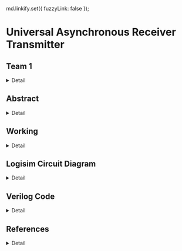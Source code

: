 md.linkify.set({ fuzzyLink: false }); 

# Universal Asynchronous Receiver Transmitter

<!-- First Section -->
## Team 1
<details>
  <summary>Detail</summary>

  > Semester: 3rd Sem B. Tech. CSE

  > Section: S2

  > Member-1: Akshay L B, 221CS205, akshaylb.221cs205@nitk.edu.in

  > member-2: Krishna Bhargav N,221CS228, krishnabhargavn.221cs228@nitk.edu.in 

  > Member-3: Shreyas Gowda P, 3.	221CS247, shreyasgowdap.221cs247@nitk.edu.in
</details>

<!-- Second Section -->
## Abstract
<details>
  <summary>Detail</summary>
  


 
In the realm of embedded systems and digital communication, the Universal Asynchronous Receiver/Transmitter (UART) stands as a foundational technology, facilitating the seamless exchange of serial data between devices. This abstract introduces a project focused on designing an advanced UART interface with a motivation rooted in the ever-increasing need for efficient and reliable data transmission.
 
 Background:
  UART communication has long been the linchpin of data transfer in electronics, known for its simplicity and adaptability. However, in the face of modern   demands, the conventional UART model must evolve to accommodate higher data rates, enhanced error detection, and more versatile configurations. Our        project acknowledges this need by revisiting the classic UART design and aims to address contemporary challenges.
 
Motivation:
  The motivation behind this project is twofold. First, as data-intensive applications continue to proliferate in embedded systems, the need for faster      and more error-resilient communication interfaces becomes imperative. Second, the rising prevalence of Internet of Things (IoT) devices necessitates       UART interfaces that can efficiently handle both low-power sensors and high-performance computing platforms, demanding adaptability and scalability.       This project aims to create a UART interface that bridges these gaps in data transmission, serving as a versatile solution for a wide array of             applications.
 
Unique Contribution:
  The unique contribution of this project lies in the development of an enhanced UART interface that amalgamates high-speed data transfer, improved error    detection  and a user-friendly configurability. The design incorporates hardware and software elements to provide seamless integration with both legacy    and cutting-edge devices. By adapting to the demands of modern electronics, this UART interface seeks to ensure the continued relevance of UART            communication in the evolving digital landscape, allowing it to remain a cornerstone of data transfer in the 21st century.
 
In conclusion, the proposed project endeavors to reinvigorate UART technology, aligning it with contemporary needs and serving as a versatile and robust solution for serial data communication in the digital age.

</details>

<!-- Third Section -->
## Working
<details>
  <summary>Detail</summary>


  
  The `impl_top.v` module orchestrates the integration of the UART communication system, combining the `uart_rx` and `uart_tx` modules into a cohesive digital ecosystem. Positioned as the top-level module, it encapsulates the interaction between the two modules and the external environment.
 
At its core, the module interfaces with the physical world through signals such as `clk`, `sw_0`, `uart_rxd`, `uart_txd`, and `led`. The `clk` signal represents the system clock, a fundamental synchronizing element in digital systems. Slide switches `sw_0` and `sw_1` introduce an interactive element, allowing users to influence the behavior of the system, showcasing the flexibility of the design.
 
The LED display, represented by the `led` output, serves as a visual indicator, providing insights into the system's internal state. Conditional logic within the always block dictates the behavior of the LEDs, responding to user input (`sw_0`) and the arrival of valid UART data (`uart_rx_valid`). This dynamic behavior highlights the module's responsiveness to both external stimuli and communication events.
 
The UART communication system is seamlessly integrated into the top-level module. The `uart_rx` and `uart_tx` modules are instantiated within the module, establishing connections between their respective signals. The `uart_rx_data` output from the receiver is directly linked to the `uart_tx_data` input of the transmitter, creating a feedback loop that mirrors the received data.
 
Additionally, the always block within the module orchestrates the behavior of the `led_reg` output. Depending on the state of `sw_0` and the reception of valid UART data, the LED display is configured to showcase different patterns. This interactive visual feedback enhances the user's understanding of the system's operation.
 
In conclusion, the `impl_top.v` module serves as the architectural nexus, harmonizing the functionalities of the `uart_rx` and `uart_tx` modules. Its interactive elements, coupled with the integration of UART communication, showcase a robust and responsive digital system.

 
The `uart_tx.v` module complements the UART communication system by serving as the transmitter counterpart to the receiver module. Acting as the digital envoy of the system, it efficiently encodes and transmits data over a UART interface. Configurable parameters, including bit rate, clock frequency, payload bits, and stop bits, ensure adaptability to a diverse range of system architectures.
 
At the core of the transmitter lies a well-structured Finite State Machine (FSM) that orchestrates the transmission process. The FSM efficiently manages state transitions, bit sampling, and cycle counting, ensuring the accurate encoding and transmission of data. Internal registers, such as `data_to_send`, `cycle_counter`, and `bit_counter`, contribute to the systematic handling of outgoing serial data.
 
Synchronized with the system clock through positive-edge-triggered always blocks, the module incorporates an asynchronous reset mechanism, enhancing its resilience to unexpected conditions. The inclusion of the `uart_tx_busy` output provides a valuable indicator of the transmitter's operational state, signaling whether it is actively processing data.
 
In terms of practicality, the module features a transparent interface for users, with outputs like `uart_txd` and `uart_tx_en`. The former represents the transmitted serial data, while the latter indicates whether the transmitter is actively processing new data. The `uart_tx_en` signal ensures controlled data transmission, aligning with the modular and adaptive design philosophy.
 
To sum up, the `uart_tx.v` module serves as the digital herald, efficiently transmitting encoded data over a UART interface. Its modular design, coupled with configurable parameters, positions it as a versatile component in digital communication systems.

The `uart_rx.v` file encapsulates the functionality of the UART (Universal Asynchronous Receiver/Transmitter) receiver module. Designed to seamlessly integrate into a larger digital system, this module facilitates communication with external devices through UART, a popular serial communication protocol. With parameters such as bit rate, clock frequency, payload bits, and stop bits configurable, it offers flexibility to adapt to diverse system requirements.
 
The heart of the receiver lies in its Finite State Machine (FSM), efficiently managing the reception process. A careful balance of state transitions, clock cycle counting, and bit sampling ensures reliable data capture. The use of internal registers, such as `recieved_data`, `cycle_counter`, and `bit_counter`, orchestrates the reception process, providing an organized structure to handle incoming serial data.
 
The module’s utilization of positive-edge-triggered always blocks reflects its synchronous design, synchronized with the system clock. Further, the inclusion of asynchronous reset functionality enhances robustness, allowing the receiver to gracefully handle unexpected conditions.
 
Complementing the internal workings, the module exposes user-friendly outputs such as `uart_rx_data`, `uart_rx_valid`, and `uart_rx_break`. These outputs signal the availability of received data, its validity, and the detection of a BREAK condition, respectively. Moreover, the code incorporates practical features like a configurable bit rate, ensuring adaptability to diverse communication scenarios.
 
In summary, `uart_rx.v` stands as a testament to effective digital communication design, encapsulating the intricacies of UART reception within a concise and modular Verilog module.

</details>

<!-- Fourth Section -->
## Logisim Circuit Diagram
<details>
  <summary>Detail</summary>
  
  Main: 
  ![image](Snapshots/main.png)
  
  Reciever:
  ![image](Snapshots/RX.png)
  
  Transmitter:
  ![image](Snapshots/TX.png)
  
  FSM:
  ![image](Snapshots/FSM.png)

  > 
</details>

<!-- Fifth Section -->
## Verilog Code
<details>
  <summary>Detail</summary>
  Main:
  
  ```
    // Module: impl_top
  
  module impl_top (
  input               clk     , // Top level system clock input.
  input               sw_0    , // Slide switches.
  input               sw_1    , // Slide switches.
  input   wire        uart_rxd, // UART Recieve pin.
  output  wire        uart_txd, // UART transmit pin.
  output  wire [7:0]  led
  );
  
  // Clock frequency in hertz.
  parameter CLK_HZ = 50000000;
  parameter BIT_RATE =   9600;
  parameter PAYLOAD_BITS = 8;
  
  wire [PAYLOAD_BITS-1:0]  uart_rx_data;
  wire        uart_rx_valid;
  wire        uart_rx_break;
  
  wire        uart_tx_busy;
  wire [PAYLOAD_BITS-1:0]  uart_tx_data;
  wire        uart_tx_en;
  
  reg  [PAYLOAD_BITS-1:0]  led_reg;
  assign      led = led_reg;
  
  // ------------------------------------------------------------------------- 
  
  assign uart_tx_data = uart_rx_data;
  assign uart_tx_en   = uart_rx_valid;
  
  always @(posedge clk) begin
      if(!sw_0) begin
          led_reg <= 8'hF0;
      end else if(uart_rx_valid) begin
          led_reg <= uart_rx_data[7:0];
      end
  end
  
  
  // ------------------------------------------------------------------------- 
  
  //
  // UART RX
  uart_rx #(
  .BIT_RATE(BIT_RATE),
  .PAYLOAD_BITS(PAYLOAD_BITS),
  .CLK_HZ  (CLK_HZ  )
  ) i_uart_rx(
  .clk          (clk          ), // Top level system clock input.
  .resetn       (sw_0         ), // Asynchronous active low reset.
  .uart_rxd     (uart_rxd     ), // UART Recieve pin.
  .uart_rx_en   (1'b1         ), // Recieve enable
  .uart_rx_break(uart_rx_break), // Did we get a BREAK message?
  .uart_rx_valid(uart_rx_valid), // Valid data recieved and available.
  .uart_rx_data (uart_rx_data )  // The recieved data.
  );
  
  //
  // UART Transmitter module.
  //
  uart_tx #(
  .BIT_RATE(BIT_RATE),
  .PAYLOAD_BITS(PAYLOAD_BITS),
  .CLK_HZ  (CLK_HZ  )
  ) i_uart_tx(
  .clk          (clk          ),
  .resetn       (sw_0         ),
  .uart_txd     (uart_txd     ),
  .uart_tx_en   (uart_tx_en   ),
  .uart_tx_busy (uart_tx_busy ),
  .uart_tx_data (uart_tx_data ) 
  );
  
  
  endmodule
```
Reciever:

```

  // 
  // Module: uart_rx 
  // 
  // Notes:
  // - UART reciever module.
  //
  
  module uart_rx(
  input  wire       clk          , // Top level system clock input.
  input  wire       resetn       , // Asynchronous active low reset.
  input  wire       uart_rxd     , // UART Recieve pin.
  input  wire       uart_rx_en   , // Recieve enable
  output wire       uart_rx_break, // Did we get a BREAK message?
  output wire       uart_rx_valid, // Valid data recieved and available.
  output reg  [PAYLOAD_BITS-1:0] uart_rx_data   // The recieved data.
  );
  
  // --------------------------------------------------------------------------- 
  // External parameters.
  // 
  
  //
  // Input bit rate of the UART line.
  parameter   BIT_RATE        = 9600; // bits / sec
  localparam  BIT_P           = 1_000_000_000 * 1/BIT_RATE; // nanoseconds
  
  //
  // Clock frequency in hertz.
  parameter   CLK_HZ          =    50_000_000;
  localparam  CLK_P           = 1_000_000_000 * 1/CLK_HZ; // nanoseconds
  
  //
  // Number of data bits recieved per UART packet.
  parameter   PAYLOAD_BITS    = 8;
  
  //
  // Number of stop bits indicating the end of a packet.
  parameter   STOP_BITS       = 1;
  
  // -------------------------------------------------------------------------- 
  // Internal parameters.
  // 
  
  //
  // Number of clock cycles per uart bit.
  localparam       CYCLES_PER_BIT     = BIT_P / CLK_P;
  
  //
  // Size of the registers which store sample counts and bit durations.
  localparam       COUNT_REG_LEN      = 1+$clog2(CYCLES_PER_BIT);
  
  // -------------------------------------------------------------------------- 
  // Internal registers.
  // 
  
  //
  // Internally latched value of the uart_rxd line. Helps break long timing
  // paths from input pins into the logic.
  reg rxd_reg;
  reg rxd_reg_0;
  
  //
  // Storage for the recieved serial data.
  reg [PAYLOAD_BITS-1:0] recieved_data;
  
  //
  // Counter for the number of cycles over a packet bit.
  reg [COUNT_REG_LEN-1:0] cycle_counter;
  
  //
  // Counter for the number of recieved bits of the packet.
  reg [3:0] bit_counter;
  
  //
  // Sample of the UART input line whenever we are in the middle of a bit frame.
  reg bit_sample;
  
  //
  // Current and next states of the internal FSM.
  reg [2:0] fsm_state;
  reg [2:0] n_fsm_state;
  
  localparam FSM_IDLE = 0;
  localparam FSM_START= 1;
  localparam FSM_RECV = 2;
  localparam FSM_STOP = 3;
  
  // --------------------------------------------------------------------------- 
  // Output assignment
  // 
  
  assign uart_rx_break = uart_rx_valid && ~|recieved_data;
  assign uart_rx_valid = fsm_state == FSM_STOP && n_fsm_state == FSM_IDLE;
  
  always @(posedge clk) begin
      if(!resetn) begin
          uart_rx_data  <= {PAYLOAD_BITS{1'b0}};
      end else if (fsm_state == FSM_STOP) begin
          uart_rx_data  <= recieved_data;
      end
  end
  
  // --------------------------------------------------------------------------- 
  // FSM next state selection.
  // 
  
  wire next_bit     = cycle_counter == CYCLES_PER_BIT ||
                          fsm_state       == FSM_STOP && 
                          cycle_counter   == CYCLES_PER_BIT/2;
  wire payload_done = bit_counter   == PAYLOAD_BITS  ;
  
  //
  // Handle picking the next state.
  always @(*) begin : p_n_fsm_state
      case(fsm_state)
          FSM_IDLE : n_fsm_state = rxd_reg      ? FSM_IDLE : FSM_START;
          FSM_START: n_fsm_state = next_bit     ? FSM_RECV : FSM_START;
          FSM_RECV : n_fsm_state = payload_done ? FSM_STOP : FSM_RECV ;
          FSM_STOP : n_fsm_state = next_bit     ? FSM_IDLE : FSM_STOP ;
          default  : n_fsm_state = FSM_IDLE;
      endcase
  end
  
  // --------------------------------------------------------------------------- 
  // Internal register setting and re-setting.
  // 
  
  //
  // Handle updates to the recieved data register.
  integer i = 0;
  always @(posedge clk) begin : p_recieved_data
      if(!resetn) begin
          recieved_data <= {PAYLOAD_BITS{1'b0}};
      end else if(fsm_state == FSM_IDLE             ) begin
          recieved_data <= {PAYLOAD_BITS{1'b0}};
      end else if(fsm_state == FSM_RECV && next_bit ) begin
          recieved_data[PAYLOAD_BITS-1] <= bit_sample;
          for ( i = PAYLOAD_BITS-2; i >= 0; i = i - 1) begin
              recieved_data[i] <= recieved_data[i+1];
          end
      end
  end
  
  //
  // Increments the bit counter when recieving.
  always @(posedge clk) begin : p_bit_counter
      if(!resetn) begin
          bit_counter <= 4'b0;
      end else if(fsm_state != FSM_RECV) begin
          bit_counter <= {COUNT_REG_LEN{1'b0}};
      end else if(fsm_state == FSM_RECV && next_bit) begin
          bit_counter <= bit_counter + 1'b1;
      end
  end
  
  //
  // Sample the recieved bit when in the middle of a bit frame.
  always @(posedge clk) begin : p_bit_sample
      if(!resetn) begin
          bit_sample <= 1'b0;
      end else if (cycle_counter == CYCLES_PER_BIT/2) begin
          bit_sample <= rxd_reg;
      end
  end
  
  
  //
  // Increments the cycle counter when recieving.
  always @(posedge clk) begin : p_cycle_counter
      if(!resetn) begin
          cycle_counter <= {COUNT_REG_LEN{1'b0}};
      end else if(next_bit) begin
          cycle_counter <= {COUNT_REG_LEN{1'b0}};
      end else if(fsm_state == FSM_START || 
                  fsm_state == FSM_RECV  || 
                  fsm_state == FSM_STOP   ) begin
          cycle_counter <= cycle_counter + 1'b1;
      end
  end
  
  
  //
  // Progresses the next FSM state.
  always @(posedge clk) begin : p_fsm_state
      if(!resetn) begin
          fsm_state <= FSM_IDLE;
      end else begin
          fsm_state <= n_fsm_state;
      end
  end
  
  
  //
  // Responsible for updating the internal value of the rxd_reg.
  always @(posedge clk) begin : p_rxd_reg
      if(!resetn) begin
          rxd_reg     <= 1'b1;
          rxd_reg_0   <= 1'b1;
      end else if(uart_rx_en) begin
          rxd_reg     <= rxd_reg_0;
          rxd_reg_0   <= uart_rxd;
      end
  end
  
  
  endmodule
```

Trasnmitter:

```
  
  
  // 
  // Module: uart_tx 
  // 
  // Notes:
  // - UART transmitter module.
  //
  
  module uart_tx(
  input  wire         clk         , // Top level system clock input.
  input  wire         resetn      , // Asynchronous active low reset.
  output wire         uart_txd    , // UART transmit pin.
  output wire         uart_tx_busy, // Module busy sending previous item.
  input  wire         uart_tx_en  , // Send the data on uart_tx_data
  input  wire [PAYLOAD_BITS-1:0]   uart_tx_data  // The data to be sent
  );
  
  // --------------------------------------------------------------------------- 
  // External parameters.
  // 
  
  //
  // Input bit rate of the UART line.
  parameter   BIT_RATE        = 9600; // bits / sec
  localparam  BIT_P           = 1_000_000_000 * 1/BIT_RATE; // nanoseconds
  
  //
  // Clock frequency in hertz.
  parameter   CLK_HZ          =    50_000_000;
  localparam  CLK_P           = 1_000_000_000 * 1/CLK_HZ; // nanoseconds
  
  //
  // Number of data bits recieved per UART packet.
  parameter   PAYLOAD_BITS    = 8;
  
  //
  // Number of stop bits indicating the end of a packet.
  parameter   STOP_BITS       = 1;
  
  // --------------------------------------------------------------------------- 
  // Internal parameters.
  // 
  
  //
  // Number of clock cycles per uart bit.
  localparam       CYCLES_PER_BIT     = BIT_P / CLK_P;
  
  //
  // Size of the registers which store sample counts and bit durations.
  localparam       COUNT_REG_LEN      = 1+$clog2(CYCLES_PER_BIT);
  
  // --------------------------------------------------------------------------- 
  // Internal registers.
  // 
  
  //
  // Internally latched value of the uart_txd line. Helps break long timing
  // paths from the logic to the output pins.
  reg txd_reg;
  
  //
  // Storage for the serial data to be sent.
  reg [PAYLOAD_BITS-1:0] data_to_send;
  
  //
  // Counter for the number of cycles over a packet bit.
  reg [COUNT_REG_LEN-1:0] cycle_counter;
  
  //
  // Counter for the number of sent bits of the packet.
  reg [3:0] bit_counter;
  
  //
  // Current and next states of the internal FSM.
  reg [2:0] fsm_state;
  reg [2:0] n_fsm_state;
  
  localparam FSM_IDLE = 0;
  localparam FSM_START= 1;
  localparam FSM_SEND = 2;
  localparam FSM_STOP = 3;
  
  
  // --------------------------------------------------------------------------- 
  // FSM next state selection.
  // 
  
  assign uart_tx_busy = fsm_state != FSM_IDLE;
  assign uart_txd     = txd_reg;
  
  wire next_bit     = cycle_counter == CYCLES_PER_BIT;
  wire payload_done = bit_counter   == PAYLOAD_BITS  ;
  wire stop_done    = bit_counter   == STOP_BITS && fsm_state == FSM_STOP;
  
  //
  // Handle picking the next state.
  always @(*) begin : p_n_fsm_state
      case(fsm_state)
          FSM_IDLE : n_fsm_state = uart_tx_en   ? FSM_START: FSM_IDLE ;
          FSM_START: n_fsm_state = next_bit     ? FSM_SEND : FSM_START;
          FSM_SEND : n_fsm_state = payload_done ? FSM_STOP : FSM_SEND ;
          FSM_STOP : n_fsm_state = stop_done    ? FSM_IDLE : FSM_STOP ;
          default  : n_fsm_state = FSM_IDLE;
      endcase
  end
  
  // --------------------------------------------------------------------------- 
  // Internal register setting and re-setting.
  // 
  
  //
  // Handle updates to the sent data register.
  integer i = 0;
  always @(posedge clk) begin : p_data_to_send
      if(!resetn) begin
          data_to_send <= {PAYLOAD_BITS{1'b0}};
      end else if(fsm_state == FSM_IDLE && uart_tx_en) begin
          data_to_send <= uart_tx_data;
      end else if(fsm_state       == FSM_SEND       && next_bit ) begin
          for ( i = PAYLOAD_BITS-2; i >= 0; i = i - 1) begin
              data_to_send[i] <= data_to_send[i+1];
          end
      end
  end
  
  
  //
  // Increments the bit counter each time a new bit frame is sent.
  always @(posedge clk) begin : p_bit_counter
      if(!resetn) begin
          bit_counter <= 4'b0;
      end else if(fsm_state != FSM_SEND && fsm_state != FSM_STOP) begin
          bit_counter <= {COUNT_REG_LEN{1'b0}};
      end else if(fsm_state == FSM_SEND && n_fsm_state == FSM_STOP) begin
          bit_counter <= {COUNT_REG_LEN{1'b0}};
      end else if(fsm_state == FSM_STOP&& next_bit) begin
          bit_counter <= bit_counter + 1'b1;
      end else if(fsm_state == FSM_SEND && next_bit) begin
          bit_counter <= bit_counter + 1'b1;
      end
  end
  
  
  //
  // Increments the cycle counter when sending.
  always @(posedge clk) begin : p_cycle_counter
      if(!resetn) begin
          cycle_counter <= {COUNT_REG_LEN{1'b0}};
      end else if(next_bit) begin
          cycle_counter <= {COUNT_REG_LEN{1'b0}};
      end else if(fsm_state == FSM_START || 
                  fsm_state == FSM_SEND  || 
                  fsm_state == FSM_STOP   ) begin
          cycle_counter <= cycle_counter + 1'b1;
      end
  end
  
  
  //
  // Progresses the next FSM state.
  always @(posedge clk) begin : p_fsm_state
      if(!resetn) begin
          fsm_state <= FSM_IDLE;
      end else begin
          fsm_state <= n_fsm_state;
      end
  end
  
  
  //
  // Responsible for updating the internal value of the txd_reg.
  always @(posedge clk) begin : p_txd_reg
      if(!resetn) begin
          txd_reg <= 1'b1;
      end else if(fsm_state == FSM_IDLE) begin
          txd_reg <= 1'b1;
      end else if(fsm_state == FSM_START) begin
          txd_reg <= 1'b0;
      end else if(fsm_state == FSM_SEND) begin
          txd_reg <= data_to_send[0];
      end else if(fsm_state == FSM_STOP) begin
          txd_reg <= 1'b1;
      end
  end
  
  endmodule

```

</details>

<!-- Sixth Section -->
## References
<details>
  <summary>Detail</summary>

  > 1.	Wikipedia
  > 2.	Stackoverflow
  > 3.	Project Uart
  > 4.	Analog.com
  > 5.	Verilog Documentation

</details>

